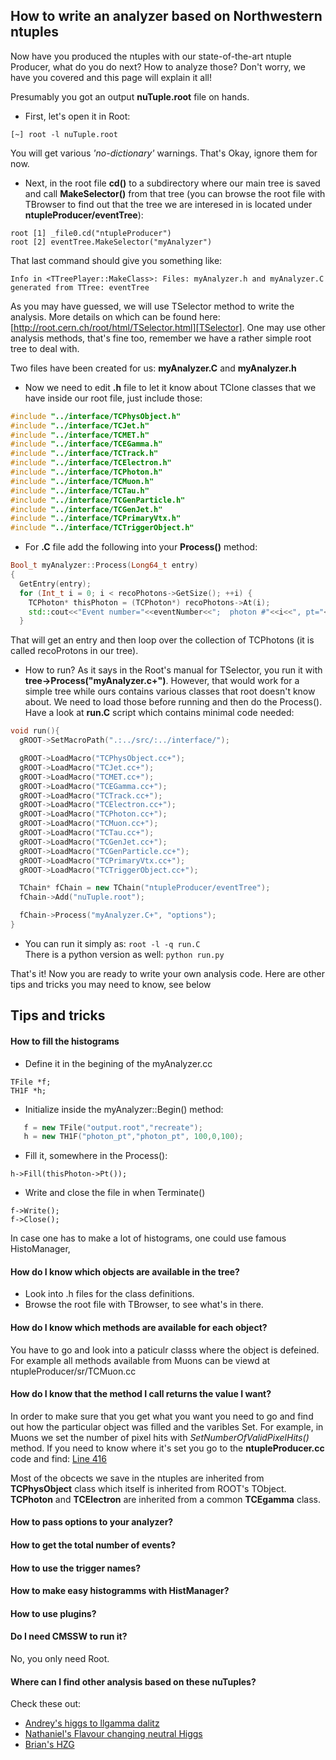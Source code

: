 How to write an analyzer based on Northwestern ntuples
-----

Now have you produced the ntuples with our state-of-the-art ntuple Producer, what do you do next? How to analyze those?
Don't worry, we have you covered and this page will explain it all!

Presumably you got an output **nuTuple.root** file on hands.

 * First, let's open it in Root:

```
[~] root -l nuTuple.root
```

You will get various _'no-dictionary'_ warnings. That's Okay, ignore them for now.


 * Next, in the root file **cd()** to a subdirectory where our main tree is saved and call **MakeSelector()** from that tree (you can browse the root file with TBrowser to find out that the tree we are interesed in is located under **ntupleProducer/eventTree**):

```
root [1] _file0.cd("ntupleProducer")
root [2] eventTree.MakeSelector("myAnalyzer")
```

That last command should give you something like:  
```
Info in <TTreePlayer::MakeClass>: Files: myAnalyzer.h and myAnalyzer.C generated from TTree: eventTree
```

As you may have guessed, we will use TSelector method to write the analysis. More details on which can be found here: [http://root.cern.ch/root/html/TSelector.html][TSelector].
One may use other analysis methods, that's fine too, remember we have a rather simple root tree to deal with.

Two files have been created for us: **myAnalyzer.C** and **myAnalyzer.h**

 * Now we need to edit **.h** file to let it know about TClone classes that we have inside our root file, just include those:
```cpp
#include "../interface/TCPhysObject.h"
#include "../interface/TCJet.h"
#include "../interface/TCMET.h"
#include "../interface/TCEGamma.h"
#include "../interface/TCTrack.h"
#include "../interface/TCElectron.h"
#include "../interface/TCPhoton.h"
#include "../interface/TCMuon.h"
#include "../interface/TCTau.h"
#include "../interface/TCGenParticle.h"
#include "../interface/TCGenJet.h"
#include "../interface/TCPrimaryVtx.h"
#include "../interface/TCTriggerObject.h"
```

 * For **.C** file add the following into your **Process()** method:
```cpp
Bool_t myAnalyzer::Process(Long64_t entry)
{
  GetEntry(entry);
  for (Int_t i = 0; i < recoPhotons->GetSize(); ++i) {
    TCPhoton* thisPhoton = (TCPhoton*) recoPhotons->At(i);
    std::cout<<"Event number="<<eventNumber<<";  photon #"<<i<<", pt="<<thisPhoton->Pt()<<std::endl;
  }
```
That will get an entry and then loop over the collection of TCPhotons (it is called recoProtons in our tree).

 * How to run?
As it says in the Root's manual for TSelector, you run it with **tree->Process("myAnalyzer.c+")**.
However, that would work for a simple tree while ours contains various classes that root doesn't know about.
We need to load those before running and then do the Process().
Have a look at **run.C** script which contains minimal code needed:
```cpp
void run(){
  gROOT->SetMacroPath(".:../src/:../interface/");

  gROOT->LoadMacro("TCPhysObject.cc+");
  gROOT->LoadMacro("TCJet.cc+");
  gROOT->LoadMacro("TCMET.cc+");
  gROOT->LoadMacro("TCEGamma.cc+");
  gROOT->LoadMacro("TCTrack.cc+");
  gROOT->LoadMacro("TCElectron.cc+");
  gROOT->LoadMacro("TCPhoton.cc+");
  gROOT->LoadMacro("TCMuon.cc+");
  gROOT->LoadMacro("TCTau.cc+");
  gROOT->LoadMacro("TCGenJet.cc+");
  gROOT->LoadMacro("TCGenParticle.cc+");
  gROOT->LoadMacro("TCPrimaryVtx.cc+");
  gROOT->LoadMacro("TCTriggerObject.cc+");

  TChain* fChain = new TChain("ntupleProducer/eventTree");
  fChain->Add("nuTuple.root");

  fChain->Process("myAnalyzer.C+", "options");
}
```

 * You can run it simply as: ```root -l -q run.C```  
There is a python version as well: ```python run.py```

That's it!
Now you are ready to write your own analysis code. Here are other tips and tricks you may need to know, see below

Tips and tricks
---------------

#### How to fill the histograms

 * Define it in the begining of the myAnalyzer.cc
```
TFile *f;
TH1F *h;
```

 * Initialize inside  the myAnalyzer::Begin() method:
```cpp
   f = new TFile("output.root","recreate");
   h = new TH1F("photon_pt","photon_pt", 100,0,100);
```

 * Fill it, somewhere in the Process():
```
h->Fill(thisPhoton->Pt());
```

 * Write and close the file in when Terminate()
```
f->Write();
f->Close();
```

In case one has to make a lot of histograms, one could use famous HistoManager,



#### How do I know which objects are available in the tree?

 * Look into .h files for the class definitions.
 * Browse the root file with TBrowser, to see what's in there.

#### How do I know which methods are available for each object?

You have to go and look into a paticulr classs where the object is defeined.
For example all methods available from Muons can be viewd
at ntupleProducer/sr/TCMuon.cc

#### How do I know that the method I call returns the value I want?
In order to make sure that you get what you want you need to go and find out how the particular object was filled and the varibles Set.
For example, in Muons we set the number of pixel hits
with _SetNumberOfValidPixelHits()_ method.
If you need to know where it's set you go to the **ntupleProducer.cc** code and find:
[Line 416][code-L416]

Most of the obcects we save in the ntuples are inherited from **TCPhysObject** class which itself is inherited from ROOT's TObject.
**TCPhoton** and **TCElectron** are inherited from a common **TCEgamma** class.

#### How to pass options to your analyzer?

#### How to get the total number of events?

#### How to use the trigger names?

#### How to make easy histogramms with HistManager?

#### How to use plugins?

#### Do I need CMSSW to run it?
 No, you only need Root.

#### Where can I find other analysis based on these nuTuples?
Check these out:
 * [Andrey's  higgs to llgamma dalitz][andrey-zgamma]
 * [Nathaniel's Flavour changing neutral Higgs][nate-fcnc]
 * [Brian's HZG][brianne-hzg]

[TSelector]: http://root.cern.ch/root/html/TSelector.html
[code-L416]: https://github.com/NWUHEP/ntupleProducer/blob/master/src/ntupleProducer.cc#L416

[andrey-zgamma]: https://github.com/andreypz/nwu-my-analysis/tree/master/zgamma
[nate-fcnc]: https://github.com/naodell/Analysis_CMS/tree/master/fcncAnalysis
[brianne-hzg]: https://github.com/brovercleveland/HZG_Analyzer/tree/master/HiggsZGAnalyzer
